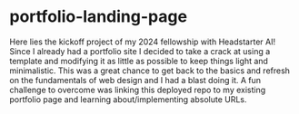 # portfolio-landing-page

Here lies the kickoff project of my 2024 fellowship with Headstarter AI! 
Since I already had a portfolio site I decided to take a crack at using a template and modifying it as little as possible to keep things light and minimalistic. 
This was a great chance to get back to the basics and refresh on the fundamentals of web design and I had a blast doing it.
A fun challenge to overcome was linking this deployed repo to my existing portfolio page and learning about/implementing absolute URLs.
